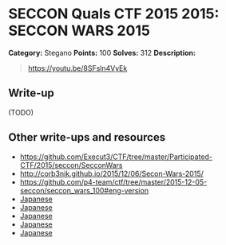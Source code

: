 # SECCON Quals CTF 2015 2015: SECCON WARS 2015

**Category:** Stegano
**Points:** 100
**Solves:** 312
**Description:**

> <https://youtu.be/8SFsln4VyEk>


## Write-up

(TODO)

## Other write-ups and resources

* <https://github.com/Execut3/CTF/tree/master/Participated-CTF/2015/seccon/SecconWars>
* <http://corb3nik.github.io/2015/12/06/Secon-Wars-2015/>
* <https://github.com/p4-team/ctf/tree/master/2015-12-05-seccon/seccon_wars_100#eng-version>
* [Japanese](http://katc.hateblo.jp/entry/2015/12/06/185159)
* [Japanese](http://iwasi.hatenablog.jp/entry/2015/12/06/190557)
* [Japanese](http://akashisn.azurewebsites.net/2015/12/06/seccon-2015-online-ctf-write-up/)
* [Japanese](http://nononono.sakura.ne.jp/blog/2015-1206/)
* [Japanese](https://hackmd.io/s/VJKXiph4x)
